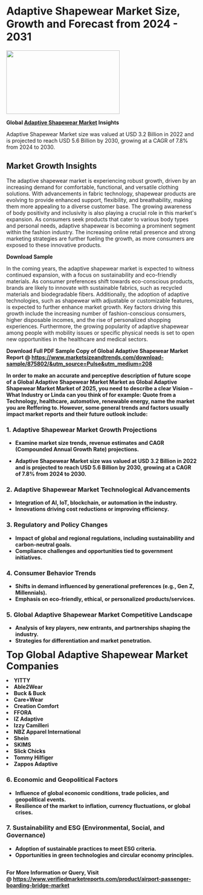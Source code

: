 <H1>Adaptive Shapewear Market Size, Growth and Forecast from 2024 - 2031</H1><img class="aligncenter size-medium wp-image-584254" src="https://thirdeyenews.in/wp-content/uploads/2024/09/Global-Market-Research-300x168.jpeg" alt="" width="300" height="168" /><p><strong>Global&nbsp;<a href="https://www.marketsizeandtrends.com/download-sample/875802/&amp;utm_source=Pulse&amp;utm_medium=208">Adaptive Shapewear Market</a> Insights</strong></p><p>Adaptive Shapewear Market size was valued at USD 3.2 Billion in 2022 and is projected to reach USD 5.6 Billion by 2030, growing at a CAGR of 7.8% from 2024 to 2030.</p><p><h2>Market Growth Insights</h2> <p>The adaptive shapewear market is experiencing robust growth, driven by an increasing demand for comfortable, functional, and versatile clothing solutions. With advancements in fabric technology, shapewear products are evolving to provide enhanced support, flexibility, and breathability, making them more appealing to a diverse customer base. The growing awareness of body positivity and inclusivity is also playing a crucial role in this market's expansion. As consumers seek products that cater to various body types and personal needs, adaptive shapewear is becoming a prominent segment within the fashion industry. The increasing online retail presence and strong marketing strategies are further fueling the growth, as more consumers are exposed to these innovative products.</p> <p><strong>Download Sample</strong></p> <p>In the coming years, the adaptive shapewear market is expected to witness continued expansion, with a focus on sustainability and eco-friendly materials. As consumer preferences shift towards eco-conscious products, brands are likely to innovate with sustainable fabrics, such as recycled materials and biodegradable fibers. Additionally, the adoption of adaptive technologies, such as shapewear with adjustable or customizable features, is expected to further enhance market growth. Key factors driving this growth include the increasing number of fashion-conscious consumers, higher disposable incomes, and the rise of personalized shopping experiences. Furthermore, the growing popularity of adaptive shapewear among people with mobility issues or specific physical needs is set to open new opportunities in the healthcare and medical sectors.</p> <p><strong></p><p><span class=""><strong>Download Full PDF Sample Copy of Global Adaptive Shapewear Market Report</strong> @ <a href="https://www.marketsizeandtrends.com/download-sample/875802/&amp;utm_source=Pulse&amp;utm_medium=208" target="_blank">https://www.marketsizeandtrends.com/download-sample/875802/&amp;utm_source=Pulse&amp;utm_medium=208</a></span></p><p>In order to make an accurate and perceptive description of future scope of a Global&nbsp;Adaptive Shapewear Market Market as Global&nbsp;Adaptive Shapewear Market Market of 2025, you need to describe a clear Vision &ndash; What Industry or Linda can you think of for example: Quote from a Technology, healthcare, automotive, renewable energy, name the market you are Reffering to. However, some general trends and factors usually impact market reports and their future outlook include:</p><h3>1.&nbsp;<strong>Adaptive Shapewear Market Growth Projections</strong></h3><ul><li>Examine market size trends, revenue estimates and CAGR (Compounded Annual Growth Rate) projections.</li><li><p>Adaptive Shapewear Market size was valued at USD 3.2 Billion in 2022 and is projected to reach USD 5.6 Billion by 2030, growing at a CAGR of 7.8% from 2024 to 2030.</p></li></ul><h3>2.&nbsp;<strong>Adaptive Shapewear Market Technological Advancements</strong></h3><ul><li>Integration of AI, IoT, blockchain, or automation in the industry.</li><li>Innovations driving cost reductions or improving efficiency.</li></ul><h3>3.&nbsp;<strong>Regulatory and Policy Changes</strong></h3><ul><li>Impact of global and regional regulations, including sustainability and carbon-neutral goals.</li><li>Compliance challenges and opportunities tied to government initiatives.</li></ul><h3>4.&nbsp;<strong>Consumer Behavior Trends</strong></h3><ul><li>Shifts in demand influenced by generational preferences (e.g., Gen Z, Millennials).</li><li>Emphasis on eco-friendly, ethical, or personalized products/services.</li></ul><h3>5.&nbsp;<strong>Global Adaptive Shapewear Market Competitive Landscape</strong></h3><ul><li>Analysis of key players, new entrants, and partnerships shaping the industry.</li><li>Strategies for differentiation and market penetration.</li></ul><p data-pm-slice="1 1 []"><span style="color: inherit; font-family: inherit; font-size: 25px;">Top Global Adaptive Shapewear Market Companies</span></p><div class="" data-test-id=""><p><li>YITTY</li><li> Able2Wear</li><li> Buck & Buck</li><li> Care+Wear</li><li> Creation Comfort</li><li> FFORA</li><li> IZ Adaptive</li><li> Izzy Camilleri</li><li> NBZ Apparel International</li><li> Shein</li><li> SKIMS</li><li> Slick Chicks</li><li> Tommy Hilfiger</li><li> Zappos Adaptive</li></p></div><h3>6.&nbsp;<strong>Economic and Geopolitical Factors</strong></h3><ul><li>Influence of global economic conditions, trade policies, and geopolitical events.</li><li>Resilience of the market to inflation, currency fluctuations, or global crises.</li></ul><h3>7.&nbsp;<strong>Sustainability and ESG (Environmental, Social, and Governance)</strong></h3><ul><li>Adoption of sustainable practices to meet ESG criteria.</li><li>Opportunities in green technologies and circular economy principles.</li></ul><h2><strong style="font-size: 14px;">For More Information or Query, Visit @&nbsp;</strong><a style="background-color: #ffffff; font-size: 14px;" href="https://www.marketsizeandtrends.com/report/adaptive-shapewear-market/" target="_blank">https://www.verifiedmarketreports.com/product/airport-passenger-boarding-bridge-market</a></h2>
